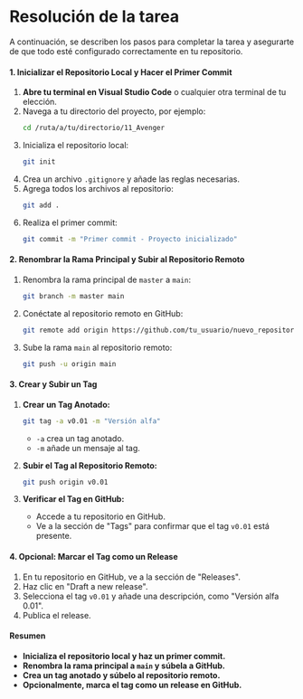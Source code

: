 # Resolución de la tarea

A continuación, se describen los pasos para completar la tarea y asegurarte de que todo esté configurado correctamente en tu repositorio.

#### 1. **Inicializar el Repositorio Local y Hacer el Primer Commit**

1. **Abre tu terminal en Visual Studio Code** o cualquier otra terminal de tu elección.
2. Navega a tu directorio del proyecto, por ejemplo:
   ```bash
   cd /ruta/a/tu/directorio/11_Avenger
   ```
3. Inicializa el repositorio local:
   ```bash
   git init
   ```
4. Crea un archivo `.gitignore` y añade las reglas necesarias.
5. Agrega todos los archivos al repositorio:
   ```bash
   git add .
   ```
6. Realiza el primer commit:
   ```bash
   git commit -m "Primer commit - Proyecto inicializado"
   ```

#### 2. **Renombrar la Rama Principal y Subir al Repositorio Remoto**

1. Renombra la rama principal de `master` a `main`:
   ```bash
   git branch -m master main
   ```
2. Conéctate al repositorio remoto en GitHub:
   ```bash
   git remote add origin https://github.com/tu_usuario/nuevo_repositorio.git
   ```
3. Sube la rama `main` al repositorio remoto:
   ```bash
   git push -u origin main
   ```

#### 3. **Crear y Subir un Tag**

1. **Crear un Tag Anotado:**
   ```bash
   git tag -a v0.01 -m "Versión alfa"
   ```
   - `-a` crea un tag anotado.
   - `-m` añade un mensaje al tag.

2. **Subir el Tag al Repositorio Remoto:**
   ```bash
   git push origin v0.01
   ```

3. **Verificar el Tag en GitHub:**
   - Accede a tu repositorio en GitHub.
   - Ve a la sección de "Tags" para confirmar que el tag `v0.01` está presente.

#### 4. **Opcional: Marcar el Tag como un Release**

1. En tu repositorio en GitHub, ve a la sección de "Releases".
2. Haz clic en "Draft a new release".
3. Selecciona el tag `v0.01` y añade una descripción, como "Versión alfa 0.01".
4. Publica el release.

#### Resumen

- **Inicializa el repositorio local y haz un primer commit.**
- **Renombra la rama principal a `main` y súbela a GitHub.**
- **Crea un tag anotado y súbelo al repositorio remoto.**
- **Opcionalmente, marca el tag como un release en GitHub.**